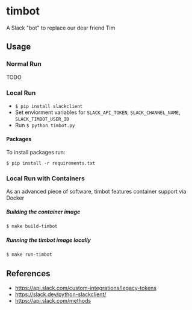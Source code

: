 # timbot
A Slack "bot" to replace our dear friend Tim

## Usage
### Normal Run 
TODO

### Local Run
- `$ pip install slackclient`
- Set enviorment variables for `SLACK_API_TOKEN`, `SLACK_CHANNEL_NAME`, `SLACK_TIMBOT_USER_ID`
- Run `$ python timbot.py`

#### Packages

To install packages run:

`$ pip install -r requirements.txt`

### Local Run with Containers
As an advanced piece of software, timbot features container support via Docker

##### Building the container image
```bash
$ make build-timbot
```

##### Running the timbot image locally
```bash
$ make run-timbot
```



## References
- https://api.slack.com/custom-integrations/legacy-tokens
- https://slack.dev/python-slackclient/
- https://api.slack.com/methods 
